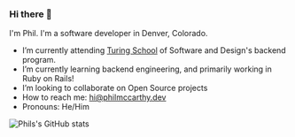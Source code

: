 ### Hi there 👋

<!--
**philmccarthy/philmccarthy** is a ✨ _special_ ✨ repository because its `README.md` (this file) appears on your GitHub profile.
-->
I'm Phil. I'm a software developer in Denver, Colorado.

- I’m currently attending [Turing School](https://turing.io/) of Software and Design's backend program.
- I’m currently learning backend engineering, and primarily working in Ruby on Rails!
- I’m looking to collaborate on Open Source projects
- How to reach me: [hi@philmccarthy.dev](mailto:hi@philmccarthy.dev)
- Pronouns: He/Him

![Phils's GitHub stats](https://github-readme-stats.vercel.app/api?username=philmccarthy&show_icons=true&hide=stars&theme=merko)
